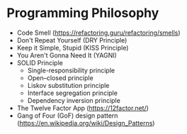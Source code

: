 # Programming Philosophy

- Code Smell (https://refactoring.guru/refactoring/smells)
- Don't Repeat Yourself (DRY Principle)
- Keep it Simple, Stupid (KISS Principle)
- You Aren't Gonna Need It (YAGNI)
- SOLID Principle
  - Single-responsibility principle
  - Open–closed principle
  - Liskov substitution principle
  - Interface segregation principle
  - Dependency inversion principle
- The Twelve Factor App (https://12factor.net/)
- Gang of Four (GoF) design pattern (https://en.wikipedia.org/wiki/Design_Patterns)



